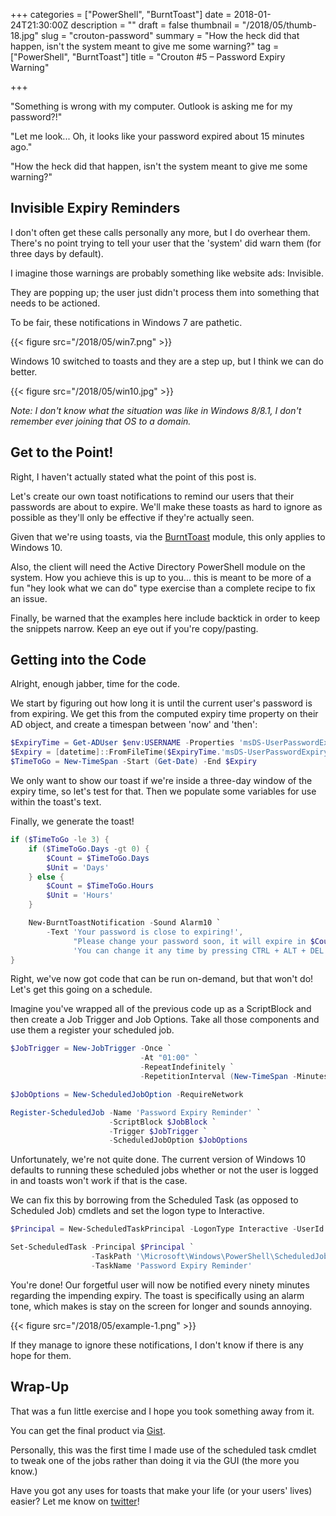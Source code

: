 +++
categories = ["PowerShell", "BurntToast"]
date = 2018-01-24T21:30:00Z
description = ""
draft = false
thumbnail = "/2018/05/thumb-18.jpg"
slug = "crouton-password"
summary = "How the heck did that happen, isn't the system meant to give me some warning?"
tag = ["PowerShell", "BurntToast"]
title = "Crouton #5 – Password Expiry Warning"

+++


"Something is wrong with my computer. Outlook is asking me for my password?!"

"Let me look... Oh, it looks like your password expired about 15 minutes ago."

"How the heck did that happen, isn't the system meant to give me some warning?"

## **Invisible Expiry Reminders**

I don't often get these calls personally any more, but I do overhear them. There's no point trying to tell your user that the 'system' did warn them (for three days by default).

I imagine those warnings are probably something like website ads: Invisible.

They are popping up; the user just didn't process them into something that needs to be actioned.

To be fair, these notifications in Windows 7 are pathetic.

{{< figure src="/2018/05/win7.png" >}}

Windows 10 switched to toasts and they are a step up, but I think we can do better.

{{< figure src="/2018/05/win10.jpg" >}}

_Note: I don't know what the situation was like in Windows 8/8.1, I don't remember ever joining that OS to a domain._

## **Get to the Point!**

Right, I haven't actually stated what the point of this post is.

Let's create our own toast notifications to remind our users that their passwords are about to expire. We'll make these toasts as hard to ignore as possible as they'll only be effective if they're actually seen.

Given that we're using toasts, via the [BurntToast](https://powershellgallery.com/packages/BurntToast) module, this only applies to Windows 10.

Also, the client will need the Active Directory PowerShell module on the system. How you achieve this is up to you... this is meant to be more of a fun "hey look what we can do" type exercise than a complete recipe to fix an issue.

Finally, be warned that the examples here include backtick in order to keep the snippets narrow. Keep an eye out if you're copy/pasting.

## **Getting into the Code**

Alright, enough jabber, time for the code.

We start by figuring out how long it is until the current user's password is from expiring. We get this from the computed expiry time property on their AD object, and create a timespan between 'now' and 'then':

```powershell
$ExpiryTime = Get-ADUser $env:USERNAME -Properties 'msDS-UserPasswordExpiryTimeComputed'
$Expiry = [datetime]::FromFileTime($ExpiryTime.'msDS-UserPasswordExpiryTimeComputed')
$TimeToGo = New-TimeSpan -Start (Get-Date) -End $Expiry

```

We only want to show our toast if we're inside a three-day window of the expiry time, so let's test for that. Then we populate some variables for use within the toast's text.

Finally, we generate the toast!

```powershell
if ($TimeToGo -le 3) {
    if ($TimeToGo.Days -gt 0) {
        $Count = $TimeToGo.Days
        $Unit = 'Days'
    } else {
        $Count = $TimeToGo.Hours
        $Unit = 'Hours'
    }

    New-BurntToastNotification -Sound Alarm10 `
        -Text 'Your password is close to expiring!',
              "Please change your password soon, it will expire in $Count $Unit.",
              'You can change it any time by pressing CTRL + ALT + DEL and choosing "Change a password."'
}

```

Right, we've now got code that can be run on-demand, but that won't do! Let's get this going on a schedule.

Imagine you've wrapped all of the previous code up as a ScriptBlock and then create a Job Trigger and Job Options. Take all those components and use them a register your scheduled job.

```powershell
$JobTrigger = New-JobTrigger -Once `
                             -At "01:00" `
                             -RepeatIndefinitely `
                             -RepetitionInterval (New-TimeSpan -Minutes 90)

$JobOptions = New-ScheduledJobOption -RequireNetwork

Register-ScheduledJob -Name 'Password Expiry Reminder' `
                      -ScriptBlock $JobBlock `
                      -Trigger $JobTrigger `
                      -ScheduledJobOption $JobOptions

```

Unfortunately, we're not quite done. The current version of Windows 10 defaults to running these scheduled jobs whether or not the user is logged in and toasts won't work if that is the case.

We can fix this by borrowing from the Scheduled Task (as opposed to Scheduled Job) cmdlets and set the logon type to Interactive.

```powershell
$Principal = New-ScheduledTaskPrincipal -LogonType Interactive -UserId $ENV:USERNAME

Set-ScheduledTask -Principal $Principal `
                  -TaskPath '\Microsoft\Windows\PowerShell\ScheduledJobs\' `
                  -TaskName 'Password Expiry Reminder'

```

You're done! Our forgetful user will now be notified every ninety minutes regarding the impending expiry. The toast is specifically using an alarm tone, which makes is stay on the screen for longer and sounds annoying.

{{< figure src="/2018/05/example-1.png" >}}

If they manage to ignore these notifications, I don't know if there is any hope for them.

## **Wrap-Up**

That was a fun little exercise and I hope you took something away from it.

You can get the final product via [Gist](https://gist.github.com/Windos/17ce81e36cc635638f30e5cb79791051).

Personally, this was the first time I made use of the scheduled task cmdlet to tweak one of the jobs rather than doing it via the GUI (the more you know.)

Have you got any uses for toasts that make your life (or your users' lives) easier? Let me know on [twitter](https://twitter.com/WindosNZ)!

